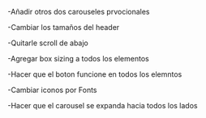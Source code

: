 

-Añadir otros dos carouseles prvocionales

-Cambiar los tamaños del header

-Quitarle scroll de abajo

-Agregar box sizing a todos los elementos

-Hacer que el boton funcione en todos los elemntos

-Cambiar iconos por Fonts

-Hacer que el carousel se expanda hacia todos los lados




